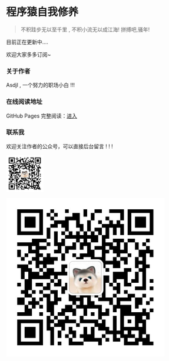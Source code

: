 # 程序猿自我修养

> 不积跬步无以至千里 , 不积小流无以成江海!
> 拼搏吧,骚年!

目前正在更新中....

欢迎大家多多订阅~

### 关于作者

Asdjl , 一个努力的职场小白 !!!



### 在线阅读地址

 GitHub Pages 完整阅读：[进入](https://yczyanchengzhe.github.io/gitbook/#/) 

 ### 联系我
 欢迎关注作者的公众号，可以直接后台留言 ! ! !

<img src="resources/wechat/wechat.png" height="20%" width="20%" />

![wechat](resources/wechat/wechat.png)
